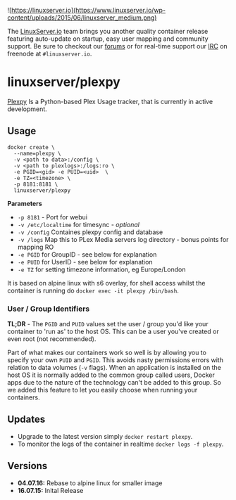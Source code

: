 ![https://linuxserver.io](https://www.linuxserver.io/wp-content/uploads/2015/06/linuxserver_medium.png)

The [LinuxServer.io](https://linuxserver.io) team brings you another quality container release featuring auto-update on startup, easy user mapping and community support. Be sure to checkout our [forums](https://forum.linuxserver.io) or for real-time support our [IRC](https://www.linuxserver.io/index.php/irc/) on freenode at `#linuxserver.io`.

# linuxserver/plexpy

[Plexpy](https://github.com/drzoidberg33/plexpy/) Is a Python-based Plex Usage tracker, that is currently in active development.

## Usage

```
docker create \ 
  --name=plexpy \
  -v <path to data>:/config \
  -v <path to plexlogs>:/logs:ro \
  -e PGID=<gid> -e PUID=<uid>  \
  -e TZ=<timezone> \
  -p 8181:8181 \
  linuxserver/plexpy
```

**Parameters**

* `-p 8181` - Port for webui
* `-v /etc/localtime` for timesync - *optional*
* `-v /config` Containes plexpy config and database
* `-v /logs` Map this to PLex Media servers log directory - bonus points for mapping RO
* `-e PGID` for GroupID - see below for explanation
* `-e PUID` for UserID - see below for explanation
* `-e TZ` for setting timezone information, eg Europe/London

It is based on alpine linux with s6 overlay, for shell access whilst the container is running do `docker exec -it plexpy /bin/bash`.

### User / Group Identifiers

**TL;DR** - The `PGID` and `PUID` values set the user / group you'd like your container to 'run as' to the host OS. This can be a user you've created or even root (not recommended).

Part of what makes our containers work so well is by allowing you to specify your own `PUID` and `PGID`. This avoids nasty permissions errors with relation to data volumes (`-v` flags). When an application is installed on the host OS it is normally added to the common group called users, Docker apps due to the nature of the technology can't be added to this group. So we added this feature to let you easily choose when running your containers.



## Updates

* Upgrade to the latest version simply `docker restart plexpy`.
* To monitor the logs of the container in realtime `docker logs -f plexpy`.



## Versions

+ **04.07.16:** Rebase to alpine linux for smaller image
+ **16.07.15:** Inital Release
